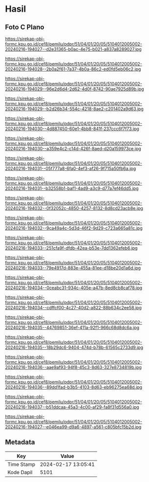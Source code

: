 # Hasil

## Foto C Plano

https://sirekap-obj-formc.kpu.go.id/cef8/pemilu/pdpr/51/04/01/20/05/5104012005002-20240216-194027--d2e31365-b0ac-4e75-b021-a837a8289027.jpg

https://sirekap-obj-formc.kpu.go.id/cef8/pemilu/pdpr/51/04/01/20/05/5104012005002-20240216-194028--2b0a2f61-7a37-4b0a-86c2-ed0fd5eb06c2.jpg

https://sirekap-obj-formc.kpu.go.id/cef8/pemilu/pdpr/51/04/01/20/05/5104012005002-20240216-194029--96e2d6d4-2d62-4d0f-8742-90ae7925d89b.jpg

https://sirekap-obj-formc.kpu.go.id/cef8/pemilu/pdpr/51/04/01/20/05/5104012005002-20240216-194029--b2d26b34-554c-4218-8ae2-c201402a9d63.jpg

https://sirekap-obj-formc.kpu.go.id/cef8/pemilu/pdpr/51/04/01/20/05/5104012005002-20240216-194030--4d887450-60e1-4bb8-841f-237ccc6f7f73.jpg

https://sirekap-obj-formc.kpu.go.id/cef8/pemilu/pdpr/51/04/01/20/05/5104012005002-20240216-194030--a359e4c2-c14d-426f-8aed-d20a159973ce.jpg

https://sirekap-obj-formc.kpu.go.id/cef8/pemilu/pdpr/51/04/01/20/05/5104012005002-20240216-194031--05f777a8-6fa0-4ef3-af26-9f715a50fb6a.jpg

https://sirekap-obj-formc.kpu.go.id/cef8/pemilu/pdpr/51/04/01/20/05/5104012005002-20240216-194031--b32558b1-baf1-4ad9-a3c9-d77a7ef46dd5.jpg

https://sirekap-obj-formc.kpu.go.id/cef8/pemilu/pdpr/51/04/01/20/05/5104012005002-20240216-194032--0f32052c-4850-4257-8132-8d8cd23acb8e.jpg

https://sirekap-obj-formc.kpu.go.id/cef8/pemilu/pdpr/51/04/01/20/05/5104012005002-20240216-194032--9ca49a4c-5d3d-46f2-9d29-c723a665a81c.jpg

https://sirekap-obj-formc.kpu.go.id/cef8/pemilu/pdpr/51/04/01/20/05/5104012005002-20240216-194033--251cfa9f-dfdb-42ea-b53e-7dd1362efeb6.jpg

https://sirekap-obj-formc.kpu.go.id/cef8/pemilu/pdpr/51/04/01/20/05/5104012005002-20240216-194033--79e4917d-883e-455a-81ee-d18be20d1a6d.jpg

https://sirekap-obj-formc.kpu.go.id/cef8/pemilu/pdpr/51/04/01/20/05/5104012005002-20240216-194034--0ceabc31-934c-405e-a47b-8ed8cb8caf78.jpg

https://sirekap-obj-formc.kpu.go.id/cef8/pemilu/pdpr/51/04/01/20/05/5104012005002-20240216-194034--cdffcf00-4c27-40d2-a822-88b634c2ee58.jpg

https://sirekap-obj-formc.kpu.go.id/cef8/pemilu/pdpr/51/04/01/20/05/5104012005002-20240216-194035--44769851-36ef-411a-92f1-966c68d8dc6a.jpg

https://sirekap-obj-formc.kpu.go.id/cef8/pemilu/pdpr/51/04/01/20/05/5104012005002-20240216-194035--18b29dc6-9404-474d-b78b-61565c2733d9.jpg

https://sirekap-obj-formc.kpu.go.id/cef8/pemilu/pdpr/51/04/01/20/05/5104012005002-20240216-194036--aae9af93-94f8-45c3-8d63-327e8734819b.jpg

https://sirekap-obj-formc.kpu.go.id/cef8/pemilu/pdpr/51/04/01/20/05/5104012005002-20240216-194036--89dd1fad-b3b5-4103-8d63-eb96275ea68d.jpg

https://sirekap-obj-formc.kpu.go.id/cef8/pemilu/pdpr/51/04/01/20/05/5104012005002-20240216-194037--b51ddcaa-45a3-4c00-af29-fa8f31d556a0.jpg

https://sirekap-obj-formc.kpu.go.id/cef8/pemilu/pdpr/51/04/01/20/05/5104012005002-20240216-194027--e046ea99-d9a6-4897-a561-c805bfc15b2d.jpg


## Metadata

| Key        | Value               |
| ---------- | ------------------- |
| Time Stamp | 2024-02-17 13:05:41 |
| Kode Dapil | 5101                |




